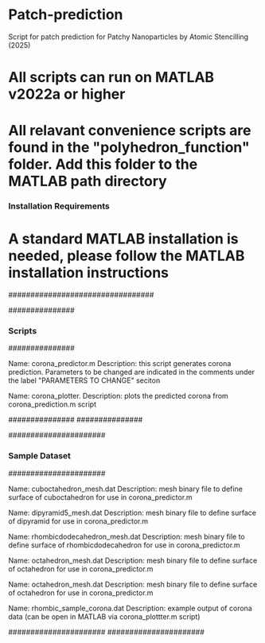 # Patch-prediction
Script for patch prediction for Patchy Nanoparticles by Atomic Stencilling (2025)

# All scripts can run on MATLAB v2022a or higher
# All relavant convenience scripts are found in the "polyhedron_function" folder. Add this folder to the MATLAB path directory

### Installation Requirements ###
# A standard MATLAB installation is needed, please follow the MATLAB installation instructions
#################################

###############
### Scripts ###
###############


Name: corona_predictor.m
Description: this script generates corona prediction. Parameters to be changed are indicated in the comments under the label "PARAMETERS TO CHANGE" seciton

Name: corona_plotter.
Description: plots the predicted corona from corona_prediction.m script 

###############
###############


######################
### Sample Dataset ###
######################

Name: cuboctahedron_mesh.dat
Description: mesh binary file to define surface of cuboctahedron for use in corona_predictor.m

Name: dipyramid5_mesh.dat
Description: mesh binary file to define surface of dipyramid for use in corona_predictor.m 

Name: rhombicdodecahedron_mesh.dat
Description: mesh binary file to define surface of rhombicdodecahedron for use in corona_predictor.m

Name: octahedron_mesh.dat
Description: mesh binary file to define surface of octahedron for use in corona_predictor.m

Name: octahedron_mesh.dat
Description: mesh binary file to define surface of octahedron for use in corona_predictor.m

Name: rhombic_sample_corona.dat
Description: example output of corona data (can be open in MATLAB via corona_plottter.m script)

######################
######################

